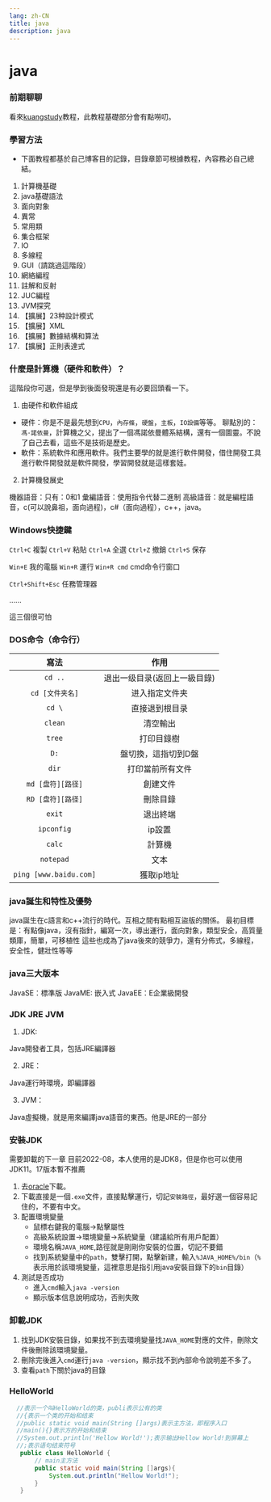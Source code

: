 ```yaml
---
lang: zh-CN
title: java
description: java
---
```


# java

### 前期聊聊

看來[kuangstudy](https://www.kuangstudy.com/course)教程，此教程基礎部分會有點嘮叨。

### 學習方法

- 下面教程都基於自己博客目的記錄，目錄章節可根據教程，內容務必自己總結。

1. 計算機基礎
2. java基礎語法
3. 面向對象
4. 異常
5. 常用類
6. 集合框架
7. IO
8. 多線程
9.  GUI（請跳過這階段）
10. 網絡編程
11. 註解和反射
12. JUC編程
13. JVM探究
14. 【擴展】23种設計模式
15. 【擴展】XML
16. 【擴展】數據結構和算法
17. 【擴展】正則表達式


### 什麼是計算機（硬件和軟件）？

這階段你可選，但是學到後面發現還是有必要回頭看一下。

1. 由硬件和軟件組成

- 硬件：你是不是最先想到`CPU`，`內存條`，`硬盤`，`主板`，`IO設備`等等。
聊點別的：`馮·諾依曼`，計算機之父，提出了一個馮諾依曼體系結構，還有一個圖靈。不說了自己去看，這些不是技術是歷史。
- 軟件：系統軟件和應用軟件。我們主要學的就是進行軟件開發，借住開發工具進行軟件開發就是軟件開發，學習開發就是這樣套娃。

2. 計算機發展史

機器語音：只有：0和1
彙編語音：使用指令代替二進制
高級語音：就是編程語音，c(可以說鼻祖，面向過程)，c#（面向過程），c++，java。


### Windows快捷鍵


`Ctrl+C` 複製
`Ctrl+V` 粘貼
`Ctrl+A` 全選
`Ctrl+Z` 撤銷
`Ctrl+S` 保存

`Win+E` 我的電腦
`Win+R` 運行
`Win+R cmd` cmd命令行窗口

`Ctrl+Shift+Esc` 任務管理器

......

這三個很可怕

### DOS命令（命令行）

|     寫法      |             作用             |
| :-----------: | :--------------------------: |
|    `cd ..`    | 退出一级目录(返回上一級目錄) |
| `cd [文件夹名]` |          进入指定文件夹          |
|    `cd \`     |        直接退到根目录        |
|    `clean`    |           清空輸出           |
|    `tree`     |          打印目錄樹          |
|    `D:`     |          盤切換，這指切到D盤          |
|    `dir`     |          打印當前所有文件          |
|    `md [盘符][路径]`     |           創建文件         |
|    `RD [盘符][路径]` |     刪除目錄  |
|    `exit` |     退出終端  |
|     `ipconfig`       |    ip設置   |
|     `calc`       |    計算機   |
|     `notepad`       |    文本   |
|     `ping [www.baidu.com]`       |    獲取ip地址   |


### java誕生和特性及優勢

java誕生在c語言和c++流行的時代。互相之間有點相互盜版的關係。
最初目標是：有點像java，沒有指針，編寫一次，導出運行，面向對象，類型安全，高質量類庫，簡單，可移植性
這些也成為了java後來的競爭力，還有分佈式，多線程，安全性，健壯性等等

### java三大版本

JavaSE：標準版
JavaME: 嵌入式
JavaEE：E企業級開發

### JDK JRE JVM

1. JDK:

Java開發者工具，包括JRE編譯器

2. JRE：

Java運行時環境，即編譯器

3. JVM：

Java虛擬機，就是用來編譯java語音的東西。他是JRE的一部分


### 安裝JDK

需要卸載的下一章
目前2022-08，本人使用的是JDK8，但是你也可以使用JDK11。17版本暫不推薦

1. 去[oracle](https://www.oracle.com/java/technologies/downloads/)下載。
2. 下載直接是一個`.exe`文件，直接點擊運行，切記`安裝路徑`，最好選一個容易記住的，不要有中文。
3. 配置環境變量
   - 鼠標右鍵我的電腦->點擊屬性
   - 高級系統設置->環境變量->系統變量（建議給所有用戶配置）
   - 環境名稱`JAVA_HOME`,路徑就是剛剛你安裝的位置，切記不要錯
   - 找到系統變量中的`path`，雙擊打開，點擊新建，輸入`%JAVA_HOME%/bin`（`%`表示用於該環境變量，這裡意思是指引用java安裝目錄下的`bin`目錄）
4. 測試是否成功
   - 進入`cmd`輸入`java -version`
   - 顯示版本信息說明成功，否則失敗


### 卸載JDK

1. 找到JDK安裝目錄，如果找不到去環境變量找`JAVA_HOME`對應的文件，刪除文件後刪除該環境變量。
2. 刪除完後進入`cmd`運行`java -version`，顯示找不到內部命令說明差不多了。
3. 查看`path`下關於java的目錄


### HelloWorld

```java
  //表示一个叫HelloWorld的类，publi表示公有的类
  //{表示一个类的开始和结束
  //public static void main(String []args)表示主方法，即程序入口
  //main(){}表示方的开始和结束
  //System.out.println('Hellow World!');表示输出Hellow World!到屏幕上
  //;表示语句结束符号
   public class HelloWorld {
       // main主方法
       public static void main(String []args){
           System.out.println("Hellow World!");
       }
   }
```
